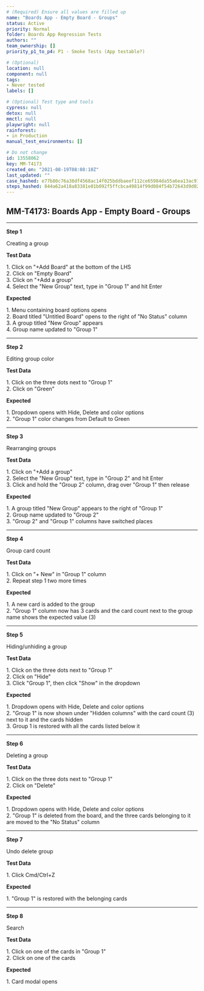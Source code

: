 ```yaml
---
# (Required) Ensure all values are filled up
name: "Boards App - Empty Board - Groups"
status: Active
priority: Normal
folder: Boards App Regression Tests
authors: ""
team_ownership: []
priority_p1_to_p4: P1 - Smoke Tests (App testable?)

# (Optional)
location: null
component: null
tags: 
- Never tested
labels: []

# (Optional) Test type and tools
cypress: null
detox: null
mmctl: null
playwright: null
rainforest: 
- in Production
manual_test_environments: []

# Do not change
id: 13558062
key: MM-T4173
created_on: "2021-08-19T08:08:10Z"
last_updated: ""
case_hashed: e77b80c76a38df4568ac14f025bddbaeef112ce65984da55a6ea13ac91304903fbeccab6b800fa633d74498e17a7f3e3
steps_hashed: 844a62a418a83381e01b092f5ffcbca49814f99d084f54b72643d9d02cf8bddf76a5ed47c3ab4346b2e8e316cf82a664
---
```


<!-- (Auto-generated) Based on frontmatter's "key" and "name" -->

## MM-T4173: Boards App - Empty Board - Groups

---

**Step 1**

Creating a group

**Test Data**

1\. Click on "+Add Board" at the bottom of the LHS\
2\. Click on "Empty Board"\
3\. Click on "+Add a group"\
4\. Select the "New Group" text, type in "Group 1" and hit Enter

**Expected**

1\. Menu containing board options opens\
2\. Board titled "Untitled Board" opens to the right of "No Status" column\
3\. A group titled "New Group" appears\
4\. Group name updated to "Group 1"

---

**Step 2**

Editing group color

**Test Data**

1\. Click on the three dots next to "Group 1"\
2\. Click on "Green"

**Expected**

1\. Dropdown opens with Hide, Delete and color options\
2\. "Group 1" color changes from Default to Green

---

**Step 3**

Rearranging groups

**Test Data**

1\. Click on "+Add a group"\
2\. Select the "New Group" text, type in "Group 2" and hit Enter\
3\. Click and hold the "Group 2" column, drag over "Group 1" then release

**Expected**

1\. A group titled "New Group" appears to the right of "Group 1"\
2\. Group name updated to "Group 2"\
3\. "Group 2" and "Group 1" columns have switched places

---

**Step 4**

Group card count

**Test Data**

1\. Click on "+ New" in "Group 1" column\
2\. Repeat step 1 two more times

**Expected**

1\. A new card is added to the group\
2\. "Group 1" column now has 3 cards and the card count next to the group name shows the expected value (3)

---

**Step 5**

Hiding/unhiding a group

**Test Data**

1\. Click on the three dots next to "Group 1"\
2\. Click on "Hide"\
3\. Click "Group 1", then click "Show" in the dropdown

**Expected**

1\. Dropdown opens with Hide, Delete and color options\
2\. "Group 1" is now shown under "Hidden columns" with the card count (3) next to it and the cards hidden\
3\. Group 1 is restored with all the cards listed below it

---

**Step 6**

Deleting a group

**Test Data**

1\. Click on the three dots next to "Group 1"\
2\. Click on "Delete"

**Expected**

1\. Dropdown opens with Hide, Delete and color options\
2\. "Group 1" is deleted from the board, and the three cards belonging to it are moved to the "No Status" column

---

**Step 7**

Undo delete group

**Test Data**

1\. Click Cmd/Ctrl+Z

**Expected**

1\. "Group 1" is restored with the belonging cards

---

**Step 8**

Search

**Test Data**

1\. Click on one of the cards in "Group 1"\
2\. Click on one of the cards

**Expected**

1\. Card modal opens
